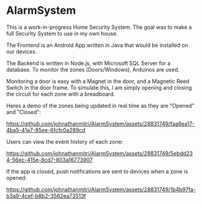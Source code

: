 # AlarmSystem

This is a work-in-progress Home Security System. The goal was to make a full Security System to use in my own house. 

The Frontend is an Android App written in Java that would be installed on our devices. 

The Backend is written in Node.js, with Microsoft SQL Server for a database. To monitor the zones (Doors/Windows), Arduinos are used. 

Monitoring a door is easy with a Magnet in the door, and a Magnetic Reed Switch in the door frame. To simulate this, I am simply opening and closing the circuit for each zone with a breadboard. 

Heres a demo of the zones being updated in real time as they are "Opened" and "Closed":

https://github.com/johnathanmitri/AlarmSystem/assets/28831749/faa8ea17-4ba5-41a7-85ee-6fcfc0a289cd

Users can view the event history of each zone:

https://github.com/johnathanmitri/AlarmSystem/assets/28831749/5ebdd234-56ec-415e-8cd7-803a16773907

If the app is closed, push notifications are sent to devices when a zone is opened:

https://github.com/johnathanmitri/AlarmSystem/assets/28831749/1b4b97fa-b3a9-4cef-b8b2-3562ea73513f


